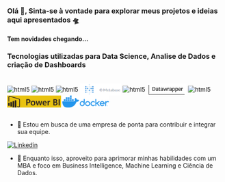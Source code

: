 ### Olá 👋, Sinta-se à vontade para explorar meus projetos e ideias aqui apresentados  🛸


#### Tem novidades chegando...


### Tecnologias utilizadas para Data Science, Analise de Dados e criação de Dashboards

<div style="display: inline_block"><br/>
  <img align="center" alt="html5" src="https://img.shields.io/badge/Python-3776AB?style=for-the-badge&logo=python&logoColor=white" />
  <img align="center" alt="html5" src="https://img.shields.io/badge/Tableau-E97627?style=for-the-badge&logo=Tableau&logoColor=white" />
  <img align="center" alt="html5" src="https://img.shields.io/badge/R-276DC3?style=for-the-badge&logo=r&logoColor=white">
  <img align="center" alt="html5" src = "img/Logo.PNG?style=for-the-badge&logo=r&logoColor=white" height=28 />
  <img align="center" alt="html5" src = "https://img.shields.io/badge/MySQL-005C84?style=for-the-badge&logo=mysql&logoColor=white" />
  <img align="center" alt="html5" src = "img/datawrapper.PNG?style=for-the-badge&logo=r&logoColor=white" height=28 />
  <img align="center" alt="html5" src = "https://img.shields.io/badge/SQLite-07405E?style=for-the-badge&logo=sqlite&logoColor=white" />
  <img align="center" alt="html5" src = "img/PowerBI.PNG?style=for-the-badge&logo=r&logoColor=white" height=28 />  
   <img align="center" alt="html5" src = "img/horizontal-logo-monochromatic-white.webp?style=for-the-badge&logo=r&logoColor=white" height=28 />  
 </div><br/>


- 🔭 Estou em busca de uma empresa de ponta para contribuir e integrar sua equipe.

[![Linkedin](https://img.shields.io/badge/LinkedIn-0077B5?style=for-the-badge&logo=linkedin&logoColor=white)](https://www.linkedin.com/in/nilton-c-b6ab2484/)

- 🌱 Enquanto isso, aproveito para aprimorar minhas habilidades com um MBA e foco em Business Intelligence, Machine Learning e Ciência de Dados.


